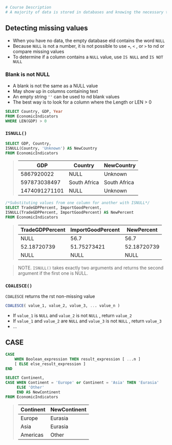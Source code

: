 ```py
# Course Description
# A majority of data is stored in databases and knowing the necessary tools needed to analyze and clean data directly in databases is indispensable. This course focuses on T-SQL, the version of SQL used in Microsoft SQL Server, needed for data analysis. You will learn several concepts in this course such as dealing with missing data, working with dates, and calculating summary statistics using advanced queries. After completing this course, you will have the skills needed to analyze data and provide insights quickly and easily.
```

## Detecting missing values
* When you have no data, the empty database eld contains the word `NULL`
* Because `NULL` is not a number, it is not possible to use `=`, `<` , or `>` to nd or compare missing values
* To determine if a column contains a `NULL` value, use `IS NULL` and `IS NOT NULL`

### Blank is not NULL
* A blank is not the same as a NULL value
* May show up in columns containing text
* An empty string `''` can be used to nd blank values
* The best way is to look for a column where the Length or LEN > 0

```sql
SELECT Country, GDP, Year
FROM EconomicIndicators
WHERE LEN(GDP) > 0
```

### `ISNULL()`


```sql
SELECT GDP, Country,
ISNULL(Country, 'Unknown') AS NewCountry
FROM EconomicIndicators
```

>|GDP |Country |NewCountry |
>|-----|---|-|
>|5867920022 |NULL |Unknown |
>|597873038497 |South Africa |South Africa |
>|1474091271101 |NULL |Unknown |


```sql
/*Substituting values from one column for another with ISNULL*/
SELECT TradeGDPPercent, ImportGoodPercent,
ISNULL(TradeGDPPercent, ImportGoodPercent) AS NewPercent
FROM EconomicIndicators
```

>|TradeGDPPercent |ImportGoodPercent |NewPercent |
>|-------------------|-----------------|----------------|
>|NULL |56.7 |56.7 |
>|52.18720739 |51.75273421 |52.18720739 |
>|NULL |NULL |NULL |

>NOTE. `ISNULL()` takes exactly two arguments and returns the second argument if the first one is NULL.

### `COALESCE()`
`COALESCE` returns the rst non-missing value
```sql
COALESCE( value_1, value_2, value_3, ... value_n )
```
* If `value_1` is `NULL` and `value_2` is not `NULL` , return `value_2`
* If `value_1` and `value_2` are `NULL` and `value_3` is not `NULL` , return `value_3`
* ...

## CASE
```sql
CASE
    WHEN Boolean_expression THEN result_expression [ ...n ]
    [ ELSE else_result_expression ]
END
```

```sql
SELECT Continent,
CASE WHEN Continent = 'Europe' or Continent = 'Asia' THEN 'Eurasia'
     ELSE 'Other'
     END AS NewContinent
FROM EconomicIndicators
```

>|Continent |NewContinent |
>|----------|------------|
>|Europe |Eurasia |
>|Asia |Eurasia |
>|Americas |Other |

